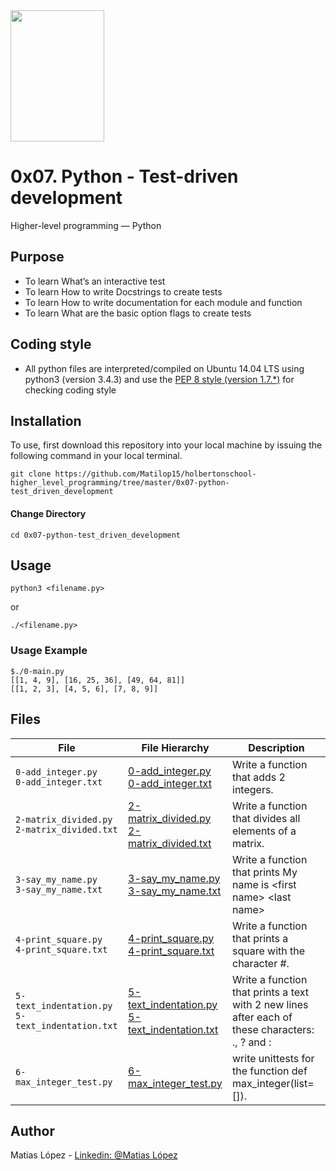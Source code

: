 <img src="https://blog.holbertonschool.com/wp-content/uploads/2020/04/unnamed-2.png" width="150" height="210">

# 0x07. Python - Test-driven development
Higher-level programming ― Python
## Purpose
- To learn What’s an interactive test
- To learn How to write Docstrings to create tests
- To learn How to write documentation for each module and function
- To learn What are the basic option flags to create tests

## Coding style
- All python files are interpreted/compiled on Ubuntu 14.04 LTS using python3 (version 3.4.3) and use the [PEP 8 style (version 1.7.*)](https://github.com/PyC\QA/pycodestyle) for checking coding style

## Installation
To use, first download  this repository into your local machine by issuing the following command in your local terminal. 
```
git clone https://github.com/Matilop15/holbertonschool-higher_level_programming/tree/master/0x07-python-test_driven_development 
```

#### Change Directory
```
cd 0x07-python-test_driven_development
```

## Usage
```
python3 <filename.py>
```
or
```
./<filename.py>
```


### Usage Example
```
$./0-main.py
[[1, 4, 9], [16, 25, 36], [49, 64, 81]]
[[1, 2, 3], [4, 5, 6], [7, 8, 9]]
```

## Files
|File| File Hierarchy  | Description
|---|----|-----
| `0-add_integer.py` <br /> `0-add_integer.txt`| [0-add_integer.py](0-add_integer.py) <br /> [0-add_integer.txt](tests/0-add_integer.txt) | Write a function that adds 2 integers.
| `2-matrix_divided.py` <br /> `2-matrix_divided.txt`| [2-matrix_divided.py](2-matrix_divided.py) <br /> [2-matrix_divided.txt](tests/2-matrix_divided.txt) |  Write a function that divides all elements of a matrix.
| `3-say_my_name.py`<br /> `3-say_my_name.txt` | [3-say_my_name.py](3-say_my_name.py) <br /> [3-say_my_name.txt](tests/3-say_my_name.txt) |  Write a function that prints My name is \<first name\> \<last name\>
| `4-print_square.py` <br /> `4-print_square.txt`| [4-print_square.py](4-print_square.py)<br /> [4-print_square.txt](tests/4-print_square.txt) | Write a function that prints a square with the character #.
| `5-text_indentation.py` <br /> `5-text_indentation.txt`| [5-text_indentation.py](5-text_indentation.py) <br /> [5-text_indentation.txt](tests/5-text_indentation.txt) |  Write a function that prints a text with 2 new lines after each of these characters: ., ? and :
| `6-max_integer_test.py` | [6-max_integer_test.py](tests/6-max_integer_test.py) | write unittests for the function def max_integer(list=[]).

## Author
Matias López - [Linkedin: @Matias López](https://uy.linkedin.com/in/matias-l%C3%B3pez-777796194?trk=people-guest_people_search-card)
